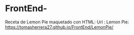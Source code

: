 # FrontEnd-
Receta de Lemon Pie maquetado con HTML:
Url : 
Lemon Pie:  https://tomasherrera27.github.io/FrontEnd/LemonPie/
